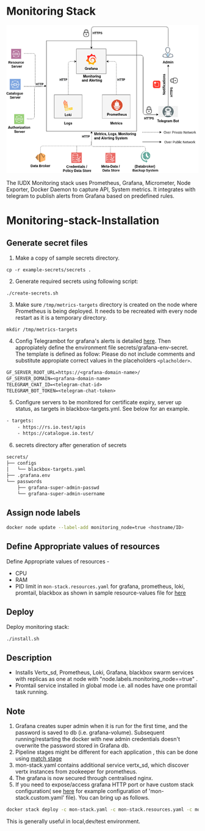 # Monitoring Stack


<p align="center">
<img src="./mon_stack_architecture.png">
</p>


The IUDX Monitoring stack uses Prometheus, Grafana, Micrometer, Node Exporter, Docker Daemon to capture API, System metrics. It integrates with telegram to publish alerts from Grafana based on predefined rules.  
# Monitoring-stack-Installation
## Generate secret files
1. Make a copy of sample secrets directory.
```
cp -r example-secrets/secrets .
```
2. Generate required secrets using following script:
```
./create-secrets.sh
```
3. Make sure `/tmp/metrics-targets` directory is created on the node where Prometheus is being deployed.
It needs to be recreated with every node restart as it is a temporary directory.
```
mkdir /tmp/metrics-targets
```
4. Config Telegrambot for grafana's alerts is detailed [here](https://gist.github.com/abhilashvenkatesh/50478502ccd257a28d2c441ac51a8d65). Then appropiately define the environment file  secrets/grafana-env-secret. The template is defined as follow:
 Please do not include comments and substitute appropiate correct values in the placeholders ``<placholder>``.
```
GF_SERVER_ROOT_URL=https://<grafana-domain-name>/
GF_SERVER_DOMAIN=<grafana-domain-name>
TELEGRAM_CHAT_ID=<telegram-chat-id>
TELEGRAM_BOT_TOKEN=<telegram-chat-token>
```
5. Configure servers to be monitored for certificate expiry, server up status, as targets in  blackbox-targets.yml. See below for an example.
```sh
- targets:
    - https://rs.io.test/apis
    - https://catalogue.io.test/
```
6. secrets directory after generation of secrets
```
secrets/
├── configs
│   └── blackbox-targets.yaml
├── .grafana.env
└── passwords
    ├── grafana-super-admin-passwd
    └── grafana-super-admin-username
```
## Assign node labels 
```sh
docker node update --label-add monitoring_node=true <hostname/ID>
```
## Define Appropriate values of resources

Define Appropriate values of resources -
- CPU 
- RAM 
- PID limit 
in `mon-stack.resources.yaml`  for grafana, prometheus, loki, promtail, blackbox as shown in sample resource-values file for [here](example-mon-stack.resources.yaml)

## Deploy
Deploy monitoring stack:
```sh
./install.sh
```
## Description
* Installs Vertx\_sd, Prometheus, Loki, Grafana, blackbox swarm services with replicas as one at node with "node.labels.monitoring\_node==true" .
* Promtail service installed in global mode i.e. all nodes have one promtail task running.


## Note  

1. Grafana creates super admin  when it is run for the
   first time, and the password is saved to db (i.e. grafana-volume). Subsequent
   running/restarting the docker with new admin credentials doesn't overwrite
   the password stored in Grafana db.
2. Pipeline stages might be different for each application , this can be done using [match stage](https://grafana.com/docs/loki/latest/clients/promtail/stages/match/)
3. mon-stack.yaml contains additional service vertx\_sd, which discover vertx instances from zookeeper for prometheus.
4.  The grafana is now secured through centralised nginx.
5. If you need to expose/access grafana HTTP port or have custom stack configuration( see [here](example-mon-stack.custom.yaml) for example configuration of 'mon-stack.custom.yaml' file). You can bring up as follows.
```sh
docker stack deploy -c mon-stack.yaml -c mon-stack.resources.yaml -c mon-stack.custom.yaml mon-stack
```
This is generally useful in local,dev/test environment.
                                                            
